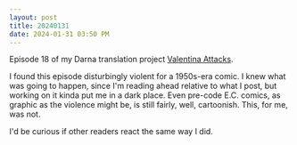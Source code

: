 ```yaml
---
layout: post
title: 20240131
date: 2024-01-31 03:50 PM
---
```

Episode 18 of my Darna translation project [Valentina Attacks](https://multoghost.wordpress.com/2024/01/31/1950s-darna-valentina-attacks/). 
  
I found this episode disturbingly violent for a 1950s-era comic. I knew what was going to happen, since I'm reading ahead relative to what I post, but working on it kinda put me in a dark place. Even pre-code E.C. comics, as graphic as the violence might be, is still fairly, well, cartoonish. This, for me, was not.  
  
I'd be curious if other readers react the same way I did.